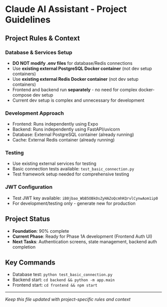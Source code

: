 # Claude AI Assistant - Project Guidelines

## Project Rules & Context

### Database & Services Setup
- **DO NOT modify .env files** for database/Redis connections
- Use **existing external PostgreSQL Docker container** (not dev setup containers)  
- Use **existing external Redis Docker container** (not dev setup containers)
- Frontend and backend run **separately** - no need for complex docker-compose dev setup
- Current dev setup is complex and unnecessary for development

### Development Approach
- Frontend: Runs independently using Expo
- Backend: Runs independently using FastAPI/uvicorn
- Database: External PostgreSQL container (already running)
- Cache: External Redis container (already running)

### Testing
- Use existing external services for testing
- Basic connection tests available: `test_basic_connection.py`
- Test framework setup needed for comprehensive testing

### JWT Configuration
- Test JWT key available: `iB0jbao_WbB5OBkOsZyHAZoQcmhKQrvlCynwAom1ip0`
- For development/testing only - generate new for production

## Project Status
- **Foundation**: 90% complete
- **Current Phase**: Ready for Phase 1A development (Frontend Auth UI)
- **Next Tasks**: Authentication screens, state management, backend auth completion

## Key Commands
- Database test: `python test_basic_connection.py`
- Backend start: `cd backend && python -m app.main`
- Frontend start: `cd frontend && npm start`

---
*Keep this file updated with project-specific rules and context*
